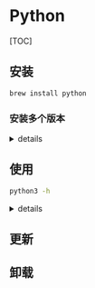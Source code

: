 # Python

[TOC]

## 安装

```bash
brew install python
```

### 安装多个版本

<details>
<summary>details</summary>
#### 虚拟环境设置

##### [Mac安装多个python版本 - tony](https://blog.csdn.net/feifeilyj/article/details/62418916)

##### [Mac多Python版本共存，多个独立Python开发环境切换 - SuYuMingXiangGuan](https://blog.csdn.net/SuYuMingXiangGuan/article/details/69942055)

##### [Mac OS X 如何使用 多版本 Python - tealex](https://blog.csdn.net/tealex/article/details/79388675)

#### bash/zsh配置

##### [Mac 上Python多版本切换 - Neo.Wang](https://www.cnblogs.com/Neo-Wang/p/7028582.html?utm_source=debugrun&utm_medium=referral)

Mac上自带了Python2.x的版本，有时需要使用Python3.x版本做开发，但不能删了Python2.x，可能引起系统不稳定，那么就需要安装多个版本的Python。

1、安装Python3.x版本，我安装了3.6.1；

2、打开终端（terminal），输入：
```bash
sudo vi ~/.bashrc；
```
3、在弹出的编辑页面顶部输入并保存：
```bash
alias python2='/Library/Frameworks/Python.framework/Versions/2.x/bin/python2.x'
alias python3='/Library/Frameworks/Python.framework/Versions/3.x/bin/python3.x'
```
我机子上有Python2.7和Python3.6版本，上面的x请根据情况自行替换。

4、重启终端（terminal）或者输入：
```bash
source ~/.bashrc
```
5、验证，在终端（terminal）中输入python2即代表是Python2.x版本，输入python3即代表是Python3.x版本。
</details>

## 使用

```bash
python3 -h
```

<details>
<summary>details</summary>

```bash
usage: /usr/local/Cellar/python/3.7.1/Frameworks/Python.framework/Versions/3.7/Resources/Python.app/Contents/MacOS/Python [option] ... [-c cmd | -m mod | file | -] [arg] ...
Options and arguments (and corresponding environment variables):
-b     : issue warnings about str(bytes_instance), str(bytearray_instance)
         and comparing bytes/bytearray with str. (-bb: issue errors)
-B     : don't write .pyc files on import; also PYTHONDONTWRITEBYTECODE=x
-c cmd : program passed in as string (terminates option list)
-d     : debug output from parser; also PYTHONDEBUG=x
-E     : ignore PYTHON* environment variables (such as PYTHONPATH)
-h     : print this help message and exit (also --help)
-i     : inspect interactively after running script; forces a prompt even
         if stdin does not appear to be a terminal; also PYTHONINSPECT=x
-I     : isolate Python from the user's environment (implies -E and -s)
-m mod : run library module as a script (terminates option list)
-O     : remove assert and __debug__-dependent statements; add .opt-1 before
         .pyc extension; also PYTHONOPTIMIZE=x
-OO    : do -O changes and also discard docstrings; add .opt-2 before
         .pyc extension
-q     : don't print version and copyright messages on interactive startup
-s     : don't add user site directory to sys.path; also PYTHONNOUSERSITE
-S     : don't imply 'import site' on initialization
-u     : force the stdout and stderr streams to be unbuffered;
         this option has no effect on stdin; also PYTHONUNBUFFERED=x
-v     : verbose (trace import statements); also PYTHONVERBOSE=x
         can be supplied multiple times to increase verbosity
-V     : print the Python version number and exit (also --version)
         when given twice, print more information about the build
-W arg : warning control; arg is action:message:category:module:lineno
         also PYTHONWARNINGS=arg
-x     : skip first line of source, allowing use of non-Unix forms of #!cmd
-X opt : set implementation-specific option
--check-hash-based-pycs always|default|never:
    control how Python invalidates hash-based .pyc files
file   : program read from script file
-      : program read from stdin (default; interactive mode if a tty)
arg ...: arguments passed to program in sys.argv[1:]

Other environment variables:
PYTHONSTARTUP: file executed on interactive startup (no default)
PYTHONPATH   : ':'-separated list of directories prefixed to the
               default module search path.  The result is sys.path.
PYTHONHOME   : alternate <prefix> directory (or <prefix>:<exec_prefix>).
               The default module search path uses <prefix>/lib/pythonX.X.
PYTHONCASEOK : ignore case in 'import' statements (Windows).
PYTHONIOENCODING: Encoding[:errors] used for stdin/stdout/stderr.
PYTHONFAULTHANDLER: dump the Python traceback on fatal errors.
PYTHONHASHSEED: if this variable is set to 'random', a random value is used
   to seed the hashes of str, bytes and datetime objects.  It can also be
   set to an integer in the range [0,4294967295] to get hash values with a
   predictable seed.
PYTHONMALLOC: set the Python memory allocators and/or install debug hooks
   on Python memory allocators. Use PYTHONMALLOC=debug to install debug
   hooks.
PYTHONCOERCECLOCALE: if this variable is set to 0, it disables the locale
   coercion behavior. Use PYTHONCOERCECLOCALE=warn to request display of
   locale coercion and locale compatibility warnings on stderr.
PYTHONBREAKPOINT: if this variable is set to 0, it disables the default
   debugger. It can be set to the callable of your debugger of choice.
PYTHONDEVMODE: enable the development mode.
```

</details>

## 更新



## 卸载



